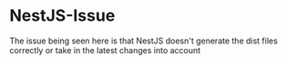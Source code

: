 # NestJS-Issue
The issue being seen here is that NestJS doesn't generate the dist files correctly or take in the latest changes into account
